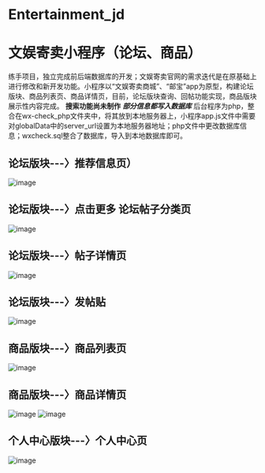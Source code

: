 # Entertainment_jd
# 文娱寄卖小程序（论坛、商品）
练手项目，独立完成前后端数据库的开发；文娱寄卖官网的需求迭代是在原基础上进行修改和新开发功能。小程序以“文娱寄卖商城”、“邮宝”app为原型，构建论坛版块、商品列表页、商品详情页，目前，论坛版块查询、回帖功能实现，商品版块展示性内容完成。
**搜索功能尚未制作**
***部分信息都写入数据库***
后台程序为php，整合在wx-check_php文件夹中，将其放到本地服务器上，小程序app.js文件中需要对globalData中的server_url设置为本地服务器地址；php文件中更改数据库信息；wxcheck.sql整合了数据库，导入到本地数据库即可。
## 论坛版块---〉推荐信息页）
![image](https://github.com/ada456ada/Entertainment_jd/blob/master/show_img/loc.png)
## 论坛版块---〉点击更多 论坛帖子分类页
![image](https://github.com/ada456ada/Entertainment_jd/blob/master/show_img/more.png)
## 论坛版块---〉帖子详情页
![image](https://github.com/ada456ada/Entertainment_jd/blob/master/show_img/loc_detail.png)
## 论坛版块---〉发帖贴
![image](https://github.com/ada456ada/Entertainment_jd/blob/master/show_img/edit_post.png)

## 商品版块---〉商品列表页
![image](https://github.com/ada456ada/Entertainment_jd/blob/master/show_img/rank.png)

## 商品版块---〉商品详情页
![image](https://github.com/ada456ada/Entertainment_jd/blob/master/show_img/rank_detail1.png)
![image](https://github.com/ada456ada/Entertainment_jd/blob/master/show_img/rank_detail2.png)

## 个人中心版块---〉个人中心页
![image](https://github.com/ada456ada/Entertainment_jd/blob/master/show_img/user_info.png)
